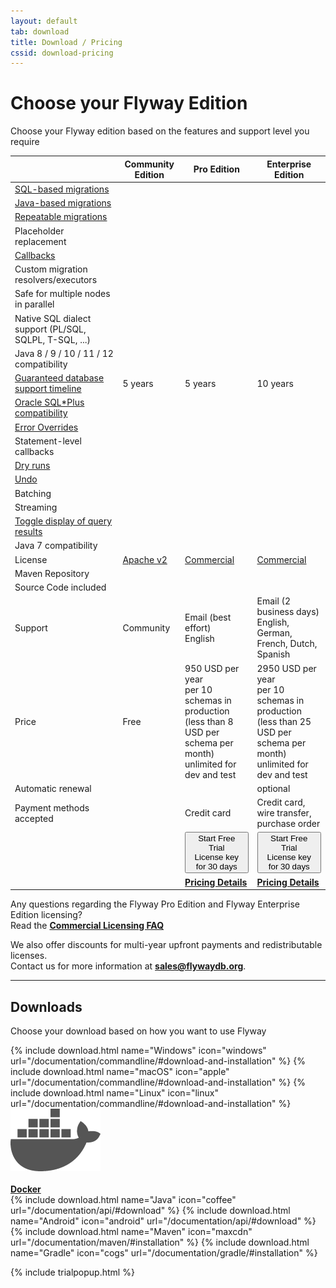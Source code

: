 ```yaml
---
layout: default
tab: download
title: Download / Pricing
cssid: download-pricing
---
```

# Choose your Flyway Edition

Choose your Flyway edition based on the features and support level you require

<table class="table table-striped table-left">
<thead>
<tr>
<th></th>
<th>Community Edition</th>
<th>Pro Edition</th>
<th>Enterprise Edition</th>
</tr>
</thead>
<tr><td><a href="/documentation/migrations#sql-based-migrations">SQL-based migrations</a></td><td><i class="fa fa-check"></i></td><td><i class="fa fa-check"></i></td><td><i class="fa fa-check"></i></td></tr>
<tr><td><a href="/documentation/migrations#java-based-migrations">Java-based migrations</a></td><td><i class="fa fa-check"></i></td><td><i class="fa fa-check"></i></td><td><i class="fa fa-check"></i></td></tr>
<tr><td><a href="/documentation/migrations#repeatable-migrations">Repeatable migrations</a></td><td><i class="fa fa-check"></i></td><td><i class="fa fa-check"></i></td><td><i class="fa fa-check"></i></td></tr>
<tr><td>Placeholder replacement</td><td><i class="fa fa-check"></i></td><td><i class="fa fa-check"></i></td><td><i class="fa fa-check"></i></td></tr>
<tr><td><a href="/documentation/callbacks">Callbacks</a></td><td><i class="fa fa-check"></i></td><td><i class="fa fa-check"></i></td><td><i class="fa fa-check"></i></td></tr>
<tr><td>Custom migration resolvers/executors</td><td><i class="fa fa-check"></i></td><td><i class="fa fa-check"></i></td><td><i class="fa fa-check"></i></td></tr>
<tr><td>Safe for multiple nodes in parallel</td><td><i class="fa fa-check"></i></td><td><i class="fa fa-check"></i></td><td><i class="fa fa-check"></i></td></tr>
<tr><td>Native SQL dialect support (PL/SQL, SQLPL, T-SQL, ...)</td><td><i class="fa fa-check"></i></td><td><i class="fa fa-check"></i></td><td><i class="fa fa-check"></i></td></tr>
<tr><td>Java 8 / 9 / 10 / 11 / 12 compatibility</td><td><i class="fa fa-check"></i></td><td><i class="fa fa-check"></i></td><td><i class="fa fa-check"></i></td></tr>
<tr><td><a href="/download/faq#how-long-are-database-releases-supported-in-each-edition-of-flyway">Guaranteed database support timeline</a></td><td>5 years</td><td>5 years</td><td>10 years</td></tr>
<tr><td><a href="/documentation/database/oracle#sqlplus-commands">Oracle SQL*Plus compatibility</a></td><td></td><td><i class="fa fa-check"></i></td><td><i class="fa fa-check"></i></td></tr>
<tr><td><a href="/documentation/erroroverrides">Error Overrides</a></td><td></td><td><i class="fa fa-check"></i></td><td><i class="fa fa-check"></i></td></tr>
<tr><td>Statement-level callbacks</td><td></td><td><i class="fa fa-check"></i></td><td><i class="fa fa-check"></i></td></tr>
<tr><td><a href="/documentation/dryruns">Dry runs</a></td><td></td><td><i class="fa fa-check"></i></td><td><i class="fa fa-check"></i></td></tr>
<tr><td><a href="/documentation/command/undo">Undo</a></td><td></td><td><i class="fa fa-check"></i></td><td><i class="fa fa-check"></i></td></tr>
<tr><td>Batching</td><td></td><td><i class="fa fa-check"></i></td><td><i class="fa fa-check"></i></td></tr>
<tr><td>Streaming</td><td></td><td><i class="fa fa-check"></i></td><td><i class="fa fa-check"></i></td></tr>
<tr><td><a href="/documentation/migrations#query-results">Toggle display of query results</a></td><td></td><td><i class="fa fa-check"></i></td><td><i class="fa fa-check"></i></td></tr>
<tr><td>Java 7 compatibility</td><td></td><td></td><td><i class="fa fa-check"></i></td></tr>
<tr><td>License</td><td><a href="/licenses/flyway-community">Apache v2</a></td><td><a href="/licenses/flyway-pro">Commercial</a></td><td><a href="/licenses/flyway-enterprise">Commercial</a></td></tr>
<tr><td>Maven Repository</td><td><i class="fa fa-check"></i></td><td><i class="fa fa-check"></i></td><td><i class="fa fa-check"></i></td></tr>
<tr><td>Source Code included</td><td><i class="fa fa-check"></i></td><td><i class="fa fa-check"></i></td><td><i class="fa fa-check"></i></td></tr>
<tr><td>Support</td><td>Community</td><td>Email (best effort)<br><span class="note">English</span></td><td>Email (2 business days)<br><span class="note">English, German, French, Dutch, Spanish</span></td></tr>
<tr><td>Price</td><td>Free</td><td>950 USD per year<br><span class="note">per 10 schemas in production<br>(less than 8 USD per schema per month)<br>unlimited for dev and test</span></td><td>2950 USD per year<br><span class="note">per 10 schemas in production<br>(less than 25 USD per schema per month)<br>unlimited for dev and test</span></td></tr>
<tr><td>Automatic renewal</td><td></td><td><i class="fa fa-check"></i></td><td>optional</td></tr>
<tr><td>Payment methods accepted</td><td></td><td>Credit card</td><td>Credit card, wire transfer, purchase order</td></tr>
<tr><td></td><td></td>
<td><button class="btn btn-primary btn-download" data-toggle="modal" data-target="#flyway-trial-license-modal">Start Free Trial <i class="fa fa-arrow-right"></i><br><span class="note">License key for 30 days</span></button></td>
<td><button class="btn btn-primary btn-download" data-toggle="modal" data-target="#flyway-trial-license-modal">Start Free Trial <i class="fa fa-arrow-right"></i><br><span class="note">License key for 30 days</span></button></td>
</tr>
<tr><td></td>
<td></td>
<td><a class="btn btn-success btn-download" href="/download/pro"><strong>Pricing Details</strong> <i class="fa fa-arrow-right"></i></a></td>
<td><a class="btn btn-success btn-download" href="/download/enterprise"><strong>Pricing Details</strong> <i class="fa fa-arrow-right"></i></a></td>
</tr>
</table>

Any questions regarding the Flyway Pro Edition and Flyway Enterprise Edition licensing?<br>
Read the [**Commercial Licensing FAQ**](/download/faq)

We also offer discounts for multi-year upfront payments and redistributable licenses.<br>
Contact us for more information at **sales@flywaydb.org**.

<hr class="soften">

## Downloads

Choose your download based on how you want to use Flyway

<div class="row">
    <div class="col-md-2"></div>
    {% include download.html name="Windows" icon="windows" url="/documentation/commandline/#download-and-installation" %}
    {% include download.html name="macOS" icon="apple" url="/documentation/commandline/#download-and-installation" %}
    {% include download.html name="Linux" icon="linux" url="/documentation/commandline/#download-and-installation" %}
    <div class="col-md-2">
        <a class="download" href="/documentation/commandline/#download-and-installation" title="Docker">
            <img title="Docker" src="/assets/logos/docker.png"><br><br>
            <strong>Docker</strong>
        </a>
    </div>
</div>    
<div class="row">
    <div class="col-md-2"></div>
    {% include download.html name="Java" icon="coffee" url="/documentation/api/#download" %}
    {% include download.html name="Android" icon="android" url="/documentation/api/#download" %}
    {% include download.html name="Maven" icon="maxcdn" url="/documentation/maven/#installation" %}
    {% include download.html name="Gradle" icon="cogs" url="/documentation/gradle/#installation" %}
</div>

{% include trialpopup.html %}